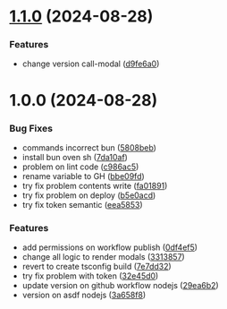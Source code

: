# [1.1.0](https://github.com/SMCodesP/call-modal/compare/v1.0.0...v1.1.0) (2024-08-28)


### Features

* change version call-modal ([d9fe6a0](https://github.com/SMCodesP/call-modal/commit/d9fe6a063ba27f5f2a4aa4162b15a7cb1922cca5))

# 1.0.0 (2024-08-28)


### Bug Fixes

* commands incorrect bun ([5808beb](https://github.com/SMCodesP/call-modal/commit/5808beb34048c4632cd8c0072866ed079a7ef975))
* install bun oven sh ([7da10af](https://github.com/SMCodesP/call-modal/commit/7da10aff9efeafa66244d6ef689d7da209e0d44e))
* problem on lint code ([c986ac5](https://github.com/SMCodesP/call-modal/commit/c986ac501a39cb97c617c8e0efd069896a377142))
* rename variable to GH ([bbe09fd](https://github.com/SMCodesP/call-modal/commit/bbe09fdcaeac26aa3c0957aa5253790e2c562306))
* try fix problem contents write ([fa01891](https://github.com/SMCodesP/call-modal/commit/fa018911ddd58f4fbbc7b1dc07da104e3e5ea025))
* try fix problem on deploy ([b5e0acd](https://github.com/SMCodesP/call-modal/commit/b5e0acd70a5fdadaa25b46c91f60b9ddec591af7))
* try fix token semantic ([eea5853](https://github.com/SMCodesP/call-modal/commit/eea5853913b0433585b10e1cf9eb1f5ce367993d))


### Features

* add permissions on workflow publish ([0df4ef5](https://github.com/SMCodesP/call-modal/commit/0df4ef523f8639f4d47692f4142edb7cf00c97ff))
* change all logic to render modals ([3313857](https://github.com/SMCodesP/call-modal/commit/331385706ad57bdc0aaa47107e7f0949ac77f7ea))
* revert to create tsconfig build ([7e7dd32](https://github.com/SMCodesP/call-modal/commit/7e7dd32f891cbb7b6456f25949dd8fe967751ba1))
* try fix problem with token ([32e45d0](https://github.com/SMCodesP/call-modal/commit/32e45d0f6cf2faf50087b936f6cd24addf2744f0))
* update version on github workflow nodejs ([29ea6b2](https://github.com/SMCodesP/call-modal/commit/29ea6b21afef8bc91c74d4e0107140ce438abdb1))
* version on asdf nodejs ([3a658f8](https://github.com/SMCodesP/call-modal/commit/3a658f89c765af704f1f8eb04ed2da7e3a17f644))
